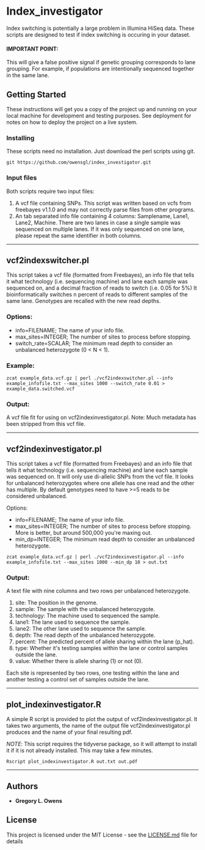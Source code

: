 # Index_investigator

Index switching is potentially a large problem in Illumina HiSeq data. These scripts are designed to test if index switching is occuring in your dataset. 
#### IMPORTANT POINT: 
This will give a false positive signal if genetic grouping corresponds to lane grouping. For example, if populations are intentionally sequenced together in the same lane. 

## Getting Started

These instructions will get you a copy of the project up and running on your local machine for development and testing purposes. See deployment for notes on how to deploy the project on a live system.

### Installing

These scripts need no installation. Just download the perl scripts using git.

```
git https://github.com/owensgl/index_investigator.git
```

### Input files

Both scripts require two input files:
1. A vcf file containing SNPs. This script was written based on vcfs from freebayes v1.1.0 and may not correctly parse files from other programs.
2. An tab separated info file containing 4 columns: Samplename, Lane1, Lane2, Machine. There are two lanes in case a single sample was sequenced on multiple lanes. If it was only sequenced on one lane, please repeat the same identifier in both columns.

***

## vcf2indexswitcher.pl
This script takes a vcf file (formatted from Freebayes), an info file that tells it what technology (i.e. sequencing machine) and lane each sample was sequenced on, and a decimal fraction of reads to switch (i.e. 0.05 for 5%) 
It bioinformatically switches n percent of reads to different samples of the same lane. Genotypes are recalled with the new read depths.

### Options:
* info=FILENAME; The name of your info file.
* max_sites=INTEGER; The number of sites to process before stopping.
* switch_rate=SCALAR; The minimum read depth to consider an unbalanced heterozygote (0 < N < 1).
### Example:
```
zcat example_data.vcf.gz | perl ./vcf2indexswitcher.pl --info example_infofile.txt --max_sites 1000 --switch_rate 0.01 > example_data.switched.vcf
```
### Output:
A vcf file fit for using on vcf2indexinvestigator.pl. Note: Much metadata has been stripped from this vcf file.

***

## vcf2indexinvestigator.pl
This script takes a vcf file (formatted from Freebayes) and an info file that tells it what technology (i.e. sequencing machine) and lane each sample was sequenced on. 
It will only use di-allelic SNPs from the vcf file. It looks for unbalanced heterozygotes where one allele has one read and the other has multiple. By default genotypes need to have >=5 reads to be considered unbalanced.

Options:
* info=FILENAME; The name of your info file.
* max_sites=INTEGER; The number of sites to process before stopping. More is better, but around 500,000 you're maxing out.
* min_dp=INTEGER; The minimum read depth to consider an unbalanced heterozygote.

```
zcat example_data.vcf.gz | perl ./vcf2indexinvestigator.pl --info example_infofile.txt --max_sites 1000 --min_dp 10 > out.txt
```
### Output:
A text file with nine columns and two rows per unbalanced heterozygote.
1. site: The position in the genome.
2. sample: The sample with the unbalanced heterozygote.
3. technology: The machine used to sequenced the sample.
4. lane1: The lane used to sequence the sample.
5. lane2: The other lane used to sequence the sample.
6. depth: The read depth of the unbalanced heterozygote.
7. percent: The predicted percent of allele sharing within the lane (p_hat).
8. type: Whether it's testing samples within the lane or control samples outside the lane.
9. value: Whether there is allele sharing (1) or not (0).

Each site is represented by two rows, one testing within the lane and another testing a control set of samples outside the lane.

***

## plot_indexinvestigator.R
A simple R script is provided to plot the output of vcf2indexinvestigator.pl. It takes two arguments, the name of the output file vcf2indexinvestigator.pl produces and the name of your final resulting pdf.

*NOTE*: This script requires the tidyverse package, so it will attempt to install it if it is not already installed. This may take a few minutes.

```
Rscript plot_indexinvestigator.R out.txt out.pdf 
```


***

## Authors

* **Gregory L. Owens** 


## License

This project is licensed under the MIT License - see the [LICENSE.md](LICENSE.md) file for details

